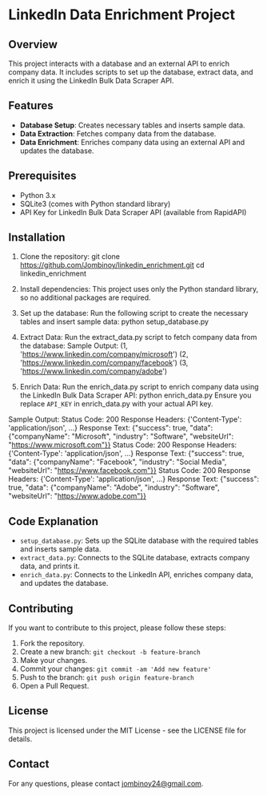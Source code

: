 # LinkedIn Data Enrichment Project

## Overview

This project interacts with a database and an external API to enrich company data. It includes scripts to set up the database, extract data, and enrich it using the LinkedIn Bulk Data Scraper API.

## Features

- **Database Setup**: Creates necessary tables and inserts sample data.
- **Data Extraction**: Fetches company data from the database.
- **Data Enrichment**: Enriches company data using an external API and updates the database.

## Prerequisites

- Python 3.x
- SQLite3 (comes with Python standard library)
- API Key for LinkedIn Bulk Data Scraper API (available from RapidAPI)

## Installation

1. Clone the repository:
git clone https://github.com/Jombinoy/linkedin_enrichment.git
cd linkedin_enrichment

2. Install dependencies:
This project uses only the Python standard library, so no additional packages are required.

3. Set up the database:
Run the following script to create the necessary tables and insert sample data:
python setup_database.py
4. Extract Data:
Run the extract_data.py script to fetch company data from the database:
Sample Output:
(1, 'https://www.linkedin.com/company/microsoft')
(2, 'https://www.linkedin.com/company/facebook')
(3, 'https://www.linkedin.com/company/adobe')
5. Enrich Data:
Run the enrich_data.py script to enrich company data using the LinkedIn Bulk Data Scraper API:
python enrich_data.py
Ensure you replace `API_KEY` in enrich_data.py with your actual API key.

Sample Output:
Status Code: 200
Response Headers: {'Content-Type': 'application/json', ...}
Response Text: {"success": true, "data": {"companyName": "Microsoft", "industry": "Software", "websiteUrl": "https://www.microsoft.com"}}
Status Code: 200
Response Headers: {'Content-Type': 'application/json', ...}
Response Text: {"success": true, "data": {"companyName": "Facebook", "industry": "Social Media", "websiteUrl": "https://www.facebook.com"}}
Status Code: 200
Response Headers: {'Content-Type': 'application/json', ...}
Response Text: {"success": true, "data": {"companyName": "Adobe", "industry": "Software", "websiteUrl": "https://www.adobe.com"}}
## Code Explanation

- `setup_database.py`: Sets up the SQLite database with the required tables and inserts sample data.
- `extract_data.py`: Connects to the SQLite database, extracts company data, and prints it.
- `enrich_data.py`: Connects to the LinkedIn API, enriches company data, and updates the database.

## Contributing

If you want to contribute to this project, please follow these steps:

1. Fork the repository.
2. Create a new branch: `git checkout -b feature-branch`
3. Make your changes.
4. Commit your changes: `git commit -am 'Add new feature'`
5. Push to the branch: `git push origin feature-branch`
6. Open a Pull Request.

## License

This project is licensed under the MIT License - see the LICENSE file for details.

## Contact

For any questions, please contact jombinoy24@gmail.com.